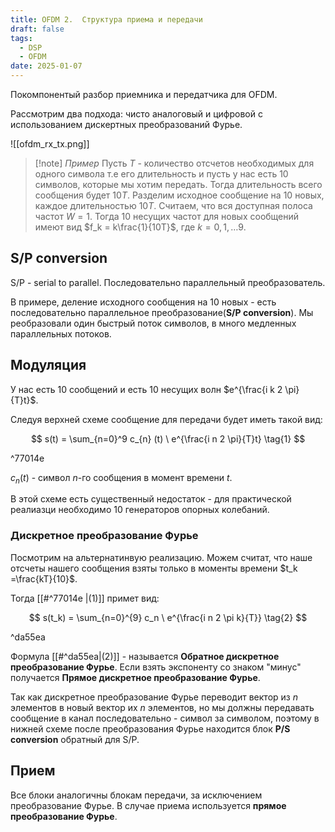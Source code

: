 ```yaml
---
title: OFDM 2.  Структура приема и передачи
draft: false
tags:
  - DSP
  - OFDM
date: 2025-01-07
---
```

 Покомпонентый разбор приемника и передатчика для OFDM.

Рассмотрим два подхода: чисто аналоговый и цифровой с использованием дискертных преобразований Фурье.

![[ofdm_rx_tx.png]]



>[!note] *Пример* 
>Пусть $T$ - количество отсчетов необходимых для одного символа т.е его длительность и пусть у нас есть $10$ символов, которые мы хотим передать. Тогда длительность всего сообщения будет $10T$. 
>Разделим исходное сообщение на $10$ новых, каждое длительностью $10T$.  Считаем, что вся доступная полоса частот $W = 1$. Тогда $10$ несущих частот для новых сообщений имеют вид $f_k = k\frac{1}{10T}$, где $k = 0, 1, \dots 9$. 

## S/P conversion 

S/P - serial to parallel. Последовательно параллельный преобразователь.

В примере, деление исходного сообщения на $10$ новых - есть последовательно параллельное преобразование(**S/P conversion**). Мы реобразовали один быстрый поток символов, в много медленных параллельных потоков.

## Модуляция

У нас есть $10$ сообщений и есть $10$ несущих волн $e^{\frac{i k 2 \pi}{T}t}$.

Следуя верхней схеме сообщение для передачи будет иметь такой вид:

$$
s(t) = \sum_{n=0}^9 c_{n} (t) \ e^{\frac{i n 2 \pi}{T}t} \tag{1}
$$ 

^77014e

$c_n(t)$ -  символ $n$-го сообщения в момент времени $t$.

В этой схеме есть существенный недостаток - для практической реалиазци необходимо  $10$ генераторов опорных колебаний.

### Дискретное преобразование Фурье

Посмотрим на альтернатинвую реализацию. Можем считат, что наше отсчеты нашего сообщения взяты только в моменты времени $t_k =\frac{kT}{10}$.

Тогда [[#^77014e |(1)]] примет вид:

$$
s(t_k) = \sum_{n=0}^{9} c_n \  e^{\frac{i n 2 \pi k}{T}} \tag{2}
$$

^da55ea

Формула [[#^da55ea|(2)]] - называется **Обратное дискретное преобразование Фурье**.
Если взять экспоненту со знаком "минус" получается **Прямое дискретное преобразование Фурье**.

Так как дискретное преобразование Фурье переводит вектор из $n$ элементов в новый вектор их $n$ элементов, но мы должны передавать сообщение в канал последовательно - символ за символом, поэтому в нижней схеме после преобразования Фурье находится блок **P/S conversion** обратный для S/P.

## Прием

Все блоки аналогичны блокам передачи, за исключением преобразование Фурье. В случае приема используется **прямое преобразование Фурье**.